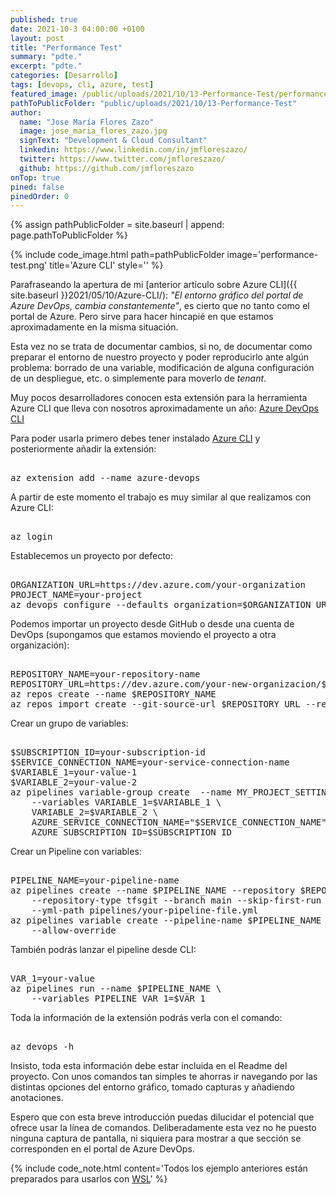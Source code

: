 ```yaml
---
published: true
date: 2021-10-3 04:00:00 +0100
layout: post
title: "Performance Test"
summary: "pdte."
excerpt: "pdte."
categories: [Desarrollo]
tags: [devops, cli, azure, test]
featured_image: /public/uploads/2021/10/13-Performance-Test/performance-test.png
pathToPublicFolder: "public/uploads/2021/10/13-Performance-Test"
author:
  name: "Jose María Flores Zazo"
  image: jose_maria_flores_zazo.jpg
  signText: "Development & Cloud Consultant"
  linkedin: https://www.linkedin.com/in/jmfloreszazo/
  twitter: https://www.twitter.com/jmfloreszazo/
  github: https://github.com/jmfloreszazo
onTop: true
pined: false
pinedOrder: 0
---
```

{% assign pathPublicFolder = site.baseurl | append: page.pathToPublicFolder %}

{% include code_image.html path=pathPublicFolder
image='performance-test.png'
title='Azure CLI'
style=''
%}


Parafraseando la apertura de mi [anterior artículo sobre Azure CLI]({{ site.baseurl }}2021/05/10/Azure-CLI/): *"El entorno gráfico del portal de Azure DevOps, cambia constantemente"*, es cierto que no tanto como el portal de Azure. Pero sirve para hacer hincapié en que estamos aproximadamente en la misma situación.

Esta vez no se trata de documentar cambios, si no, de documentar como preparar el entorno de nuestro proyecto y poder reproducirlo ante algún problema: borrado de una variable, modificación de alguna configuración de un despliegue, etc. o simplemente para moverlo de *tenant*.

Muy pocos desarrolladores conocen esta extensión para la herramienta Azure CLI que lleva con nosotros aproximadamente un año: [Azure DevOps CLI](https://docs.microsoft.com/en-us/azure/devops/cli/?view=azure-devops)

Para poder usarla primero debes tener instalado [Azure CLI](https://docs.microsoft.com/en-us/cli/azure/install-azure-cli) y posteriormente añadir la extensión:

<pre data-enlighter-language="Powerhsell">  
az extension add --name azure-devops
</pre> 

A partir de este momento el trabajo es muy similar al que realizamos con Azure CLI:

<pre data-enlighter-language="Powerhsell">  
az login
</pre> 

Establecemos un proyecto por defecto:

<pre data-enlighter-language="Powerhsell">  
ORGANIZATION_URL=https://dev.azure.com/your-organization
PROJECT_NAME=your-project
az devops configure --defaults organization=$ORGANIZATION_URL project=$PROJECT_NAME
</pre> 

Podemos importar un proyecto desde GitHub o desde una cuenta de DevOps (supongamos que estamos moviendo el proyecto a otra organización):

<pre data-enlighter-language="Powerhsell">  
REPOSITORY_NAME=your-repository-name
REPOSITORY_URL=https://dev.azure.com/your-new-organizacion/$PROJECT_NAME
az repos create --name $REPOSITORY_NAME
az repos import create --git-source-url $REPOSITORY_URL --repository $REPOSITORY_NAME
</pre> 

Crear un grupo de variables:

<pre data-enlighter-language="Powerhsell">  
$SUBSCRIPTION_ID=your-subscription-id
$SERVICE_CONNECTION_NAME=your-service-connection-name
$VARIABLE_1=your-value-1
$VARIABLE_2=your-value-2
az pipelines variable-group create  --name MY_PROJECT_SETTINGS --authorize \
    --variables VARIABLE_1=$VARIABLE_1 \
    VARIABLE_2=$VARIABLE_2 \
    AZURE_SERVICE_CONNECTION_NAME="$SERVICE_CONNECTION_NAME" \
    AZURE_SUBSCRIPTION_ID=$SUBSCRIPTION_ID
</pre> 

Crear un Pipeline con variables:

<pre data-enlighter-language="Powerhsell">  
PIPELINE_NAME=your-pipeline-name
az pipelines create --name $PIPELINE_NAME --repository $REPOSITORY_NAME \
    --repository-type tfsgit --branch main --skip-first-run \
    --yml-path pipelines/your-pipeline-file.yml
az pipelines variable create --pipeline-name $PIPELINE_NAME --name PIPELINE_VAR_1 \
    --allow-override
</pre> 

También podrás lanzar el pipeline desde CLI:

<pre data-enlighter-language="Powerhsell">  
VAR_1=your-value
az pipelines run --name $PIPELINE_NAME \
    --variables PIPELINE_VAR_1=$VAR_1
</pre> 

Toda la información de la extensión podrás verla con el comando:

<pre data-enlighter-language="Powerhsell">  
az devops -h
</pre> 

Insisto, toda esta información debe estar incluida en el Readme del proyecto. Con unos comandos tan simples te ahorras ir navegando por las distintas opciones del entorno gráfico, tomado capturas y añadiendo anotaciones.

Espero que con esta breve introducción puedas dilucidar el potencial que ofrece usar la línea de comandos. Deliberadamente esta vez no he puesto ninguna captura de pantalla, ni siquiera para mostrar a que sección se corresponden en el portal de Azure DevOps.


{% include code_note.html 
content='Todos los ejemplo anteriores están preparados para usarlos con <a href="https://docs.microsoft.com/es-es/windows/wsl/install-win10">WSL</a>'
%}


